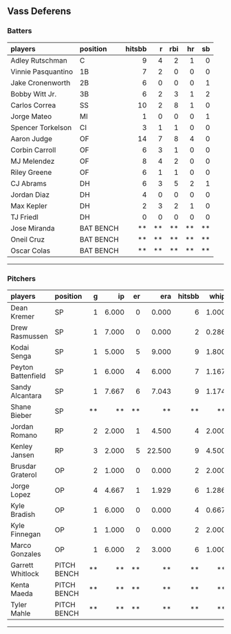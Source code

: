 ## Vass Deferens

### Batters

 
|players            |position  | hitsbb|  r| rbi| hr| sb| 
|:------------------|:---------|------:|--:|---:|--:|--:| 
|Adley Rutschman    |C         |      9|  4|   2|  1|  0| 
|Vinnie Pasquantino |1B        |      7|  2|   0|  0|  0| 
|Jake Cronenworth   |2B        |      6|  0|   0|  0|  1| 
|Bobby Witt Jr.     |3B        |      6|  2|   3|  1|  2| 
|Carlos Correa      |SS        |     10|  2|   8|  1|  0| 
|Jorge Mateo        |MI        |      1|  0|   0|  0|  1| 
|Spencer Torkelson  |CI        |      3|  1|   1|  0|  0| 
|Aaron Judge        |OF        |     14|  7|   8|  4|  0| 
|Corbin Carroll     |OF        |      6|  3|   1|  0|  0| 
|MJ Melendez        |OF        |      8|  4|   2|  0|  0| 
|Riley Greene       |OF        |      6|  1|   1|  0|  0| 
|CJ Abrams          |DH        |      6|  3|   5|  2|  1| 
|Jordan Diaz        |DH        |      4|  0|   0|  0|  0| 
|Max Kepler         |DH        |      2|  3|   2|  1|  0| 
|TJ Friedl          |DH        |      0|  0|   0|  0|  0| 
|Jose Miranda       |BAT BENCH |     **| **|  **| **| **| 
|Oneil Cruz         |BAT BENCH |     **| **|  **| **| **| 
|Oscar Colas        |BAT BENCH |     **| **|  **| **| **| 


* * *

### Pitchers

 
|players            |position    |  g|    ip| er|    era| hitsbb|  whip| so|  w| sv| 
|:------------------|:-----------|--:|-----:|--:|------:|------:|-----:|--:|--:|--:| 
|Dean Kremer        |SP          |  1| 6.000|  0|  0.000|      6| 1.000|  4|  1|  0| 
|Drew Rasmussen     |SP          |  1| 7.000|  0|  0.000|      2| 0.286|  7|  1|  0| 
|Kodai Senga        |SP          |  1| 5.000|  5|  9.000|      9| 1.800|  7|  0|  0| 
|Peyton Battenfield |SP          |  1| 6.000|  4|  6.000|      7| 1.167|  4|  0|  0| 
|Sandy Alcantara    |SP          |  1| 7.667|  6|  7.043|      9| 1.174|  9|  0|  0| 
|Shane Bieber       |SP          | **|    **| **|     **|     **|    **| **| **| **| 
|Jordan Romano      |RP          |  2| 2.000|  1|  4.500|      4| 2.000|  3|  0|  1| 
|Kenley Jansen      |RP          |  3| 2.000|  5| 22.500|      9| 4.500|  1|  0|  1| 
|Brusdar Graterol   |OP          |  2| 1.000|  0|  0.000|      2| 2.000|  0|  0|  0| 
|Jorge Lopez        |OP          |  4| 4.667|  1|  1.929|      6| 1.286|  6|  0|  1| 
|Kyle Bradish       |OP          |  1| 6.000|  0|  0.000|      4| 0.667|  6|  0|  0| 
|Kyle Finnegan      |OP          |  1| 1.000|  0|  0.000|      2| 2.000|  1|  0|  1| 
|Marco Gonzales     |OP          |  1| 6.000|  2|  3.000|      6| 1.000|  2|  1|  0| 
|Garrett Whitlock   |PITCH BENCH | **|    **| **|     **|     **|    **| **| **| **| 
|Kenta Maeda        |PITCH BENCH | **|    **| **|     **|     **|    **| **| **| **| 
|Tyler Mahle        |PITCH BENCH | **|    **| **|     **|     **|    **| **| **| **| 


* * *


